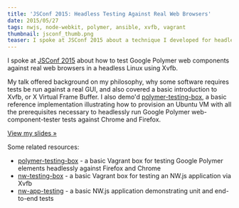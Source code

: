 ```yaml
---
title: 'JSConf 2015: Headless Testing Against Real Web Browsers'
date: 2015/05/27
tags: nwjs, node-webkit, polymer, ansible, xvfb, vagrant
thumbnail: jsconf_thumb.png
teaser: I spoke at JSConf 2015 about a technique I developed for headlessly testing against real web browsers.
---
```


I spoke at [JSConf 2015](http://2015.jsconf.us) about how to test Google Polymer web components against real web browsers in a headless Linux using Xvfb.

My talk offered background on my philosophy, why some software requires tests be run against a real GUI, and also covered a basic introduction to Xvfb, or X Virtual Frame Buffer. I also demo'd [polymer-testing-box](http://github.com/mdb/polymer-testing-box), a basic reference implementation illustrating how to provision an Ubuntu VM with all the prerequisites necessary to headlessly run Google Polymer web-component-tester tests against Chrome and Firefox.

[View my slides &raquo;](http://mdb.github.io/testing-with-xvfb/)

Some related resources:

* [polymer-testing-box](http://github.com/mdb/polymer-testing-box) - a basic Vagrant box for testing Google Polymer elements headlessly against Firefox and Chrome
* [nw-testing-box](http://github.com/mdb/nw-testing-box) - a basic Vagrant box for testing an NW.js application via Xvfb
* [nw-app-testing](http://github.com/mdb/nw-app-testing) - a basic NW.js application demonstrating unit and end-to-end tests
